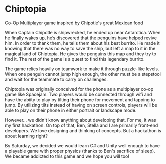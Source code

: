 # Chiptopia
Co-Op Multiplayer game inspired by Chipotle's great Mexican food

When Captain Chipotle is shipwrecked, he ended up near Antarctica. When he finally wakes up, he’s discovered that the penguins have helped revive him. In order to thank them, he tells them about his best burrito. He made it knowing that there was no way to save the ship, but left a map to it in the magical land of Chiptopia. He gives the penguins this map and they try to find it. The rest of the game is a quest to find this legendary burrito.

The game relies heavily on teamwork to make it through puzzle-like levels. When one penguin cannot jump high enough, the other must be a stepstool and wait for the teammate to carry on challenges.

Chiptopia was originally conceived for the phone as a multiplayer co-op game like Spacejam. Two players would be connected through wifi and have the abiity to play by tilting their phone for movement and tapping to jump. By utilizing tilts instead of having on screen controls, players will be able to play on their phone in either portrait or landscape mode.

However... we didn't know anything about developing that. For me, it was my first hackathon. On top of that, Ben, Stella and I are primarily front-end developers. We love designing and thinking of concepts. But a hackathon is about learning right?

By Saturday, we decided we would learn C# and Unity well enough to have a playable game with proper physics (thanks to Ben's sacrifice of sleep). We became addicted to this game and we hope you will too!
